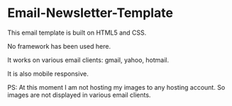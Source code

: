 # Email-Newsletter-Template  

This email template  is  built on HTML5 and CSS. 

No framework has been used here.

It works on various email clients: gmail, yahoo, hotmail.

It is also  mobile responsive.


PS: At this moment I am not hosting my images to any hosting account. So images are not displayed in various email clients. 

